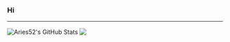 ### Hi
---
<img align="center" alt="Aries52's GitHub Stats" src="https://github-readme-stats.vercel.app/api?username=Aries52&show_icons=true&hide_border=true&theme=radical"/>

<img align="center" src="https://github-readme-stats.vercel.app/api/wakatime?username=@ajajjajk&langs_count=8&theme=radical"/>
